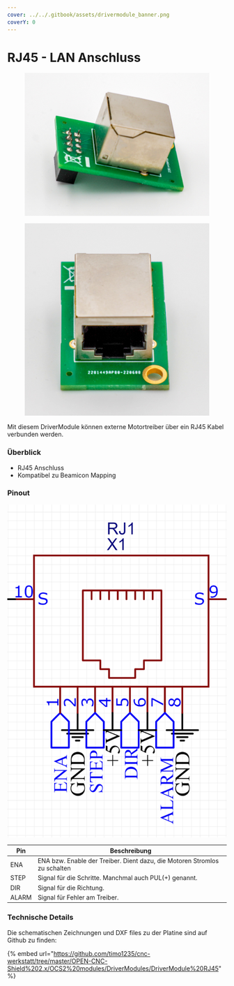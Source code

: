 ```yaml
---
cover: ../../.gitbook/assets/drivermodule_banner.png
coverY: 0
---
```


# RJ45 - LAN Anschluss

<div>

<figure><img src="../../.gitbook/assets/driver rj45-2-1200px.jpg" alt=""><figcaption></figcaption></figure>

 

<figure><img src="../../.gitbook/assets/driver rj45-1200px.jpg" alt=""><figcaption></figcaption></figure>

</div>

Mit diesem DriverModule können externe Motortreiber über ein RJ45 Kabel verbunden werden.

### Überblick

* RJ45 Anschluss&#x20;
* Kompatibel zu Beamicon Mapping

### Pinout

![](<../../.gitbook/assets/driver rj45 pin out.png>)

| Pin   | Beschreibung                                                              |
| ----- | ------------------------------------------------------------------------- |
| ENA   | ENA bzw. Enable der Treiber. Dient dazu, die Motoren Stromlos zu schalten |
| STEP  | Signal für die Schritte. Manchmal auch PUL(+) genannt.                    |
| DIR   | Signal für die Richtung.                                                  |
| ALARM | Signal für Fehler am Treiber.                                             |

### Technische Details

Die schematischen Zeichnungen und DXF files zu der Platine sind auf Github zu finden:

{% embed url="https://github.com/timo1235/cnc-werkstatt/tree/master/OPEN-CNC-Shield%202.x/OCS2%20modules/DriverModules/DriverModule%20RJ45" %}
